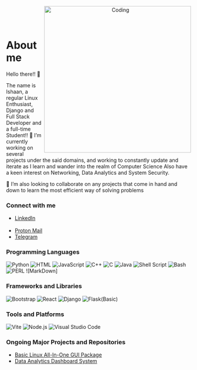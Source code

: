 <header>
<img align="right" alt="Coding" width="400" src="https://raw.githubusercontent.com/gist/vininjr/d29bb07bdadb41e4b0923bc8fa748b1a/raw/88f20c9d749d756be63f22b09f3c4ac570bc5101/programming.gif"> <br/><br/>
</header>
<h1 align:center size: 45px>About me</h1>

Hello there!! 👋

<!--
**Sai-Ishaan/Sai-Ishaan** is a ✨ _special_ ✨ repository because its `README.md` (this file) appears on your GitHub profile.

Here are some ideas to get you started:

- 🔭 I’m currently working on ...
- 🌱 I’m currently learning ...
- 👯 I’m looking to collaborate on ...
- 🤔 I’m looking for help with ...
- 💬 Ask me about ...
- 📫 How to reach me: ...
- 😄 Pronouns: ...
- ⚡ Fun fact: ...
-->
The name is Ishaan, a regular Linux Enthusiast, Django and Full Stack Developer and a full-time Student!!
🔭 I’m currently working on several projects under the said domains, and working to constantly update and iterate as I learn and wander into the realm of Computer Science
Also have a keen interest on Networking, Data Analytics and System Security. 

👯 I’m also looking to collaborate on any projects that come in hand and down to learn the most efficient way of solving problems
<h3 align="left">Connect with me</h3>
<ul>
<p align="left">
<li><a img src="https://img.shields.io/badge/LinkedIn-0A66C2?style=for-the-badge&logo=linkedin&logoColor=white" href="https://www.linkedin.com/in/sai-ishaan-balaji-780285249?utm_source=share&utm_campaign=share_via&utm_content=profile&utm_medium=android_app"
>LinkedIn</a><br/></li> <br/>
 <li> <a img src="https://img.shields.io/badge/ProtonMail-8B89CC?style=for-the-badge&logo=protonmail&logoColor=white" href="www.DocDoom07@protonmail.com">Proton Mail</a>
</li>
<li><a img src="https://img.shields.io/badge/Telegram-2CA5E0?style=for-the-badge&logo=telegram&logoColor=white" href="https://t.me/SHIVA_SAI_GANESH">Telegram</a></li>
</p>
</ul>

### Programming Languages

![Python](https://img.shields.io/badge/Python-3776AB?style=for-the-badge&logo=python&logoColor=white)
![HTML](https://img.shields.io/badge/HTML5-E34F26?style=for-the-badge&logo=html5&logoColor=white)
![JavaScript](https://img.shields.io/badge/JavaScript-F7DF1E?style=for-the-badge&logo=javascript&logoColor=black)
![C++](https://img.shields.io/badge/C++-00599C?style=for-the-badge&logo=cplusplus&logoColor=white)
![C](https://img.shields.io/badge/C-00599C?style=for-the-badge&logo=c&logoColor=white)
![Java](https://img.shields.io/badge/Java-007396?style=for-the-badge&logo=java&logoColor=white)
![Shell Script](https://img.shields.io/badge/Shell_Script-121011?style=for-the-badge&logo=gnu-bash&logoColor=white)
![Bash](https://img.shields.io/badge/Bash-4EAA25?style=for-the-badge&logo=gnu-bash&logoColor=white)
![PERL](https://img.shields.io/badge/Perl-39457E?style=for-the-badge&logo=perl&logoColor=white)
![MarkDown]
### Frameworks and Libraries

![Bootstrap](https://img.shields.io/badge/Bootstrap-563D7C?style=for-the-badge&logo=bootstrap&logoColor=white)
![React](https://img.shields.io/badge/React-20232A?style=for-the-badge&logo=react&logoColor=61DAFB)
![Django](https://img.shields.io/badge/Django-092E20?style=for-the-badge&logo=django&logoColor=white)
![Flask(Basic)](https://img.shields.io/badge/Flask-000000?style=for-the-badge&logo=flask&logoColor=white)
### Tools and Platforms

![Vite](https://img.shields.io/badge/Vite-646CFF?style=for-the-badge&logo=vite&logoColor=white)
![Node.js](https://img.shields.io/badge/Node.js-339933?style=for-the-badge&logo=nodedotjs&logoColor=white)
![Visual Studio Code](https://img.shields.io/badge/Visual_Studio_Code-0078d7?style=for-the-badge&logo=visual%20studio%20code&logoColor=white)

### Ongoing Major Projects and Repositories
<ul>
<li><a href="https://github.com/users/Sai-Ishaan/projects/2">Basic Linux All-In-One GUI Package</a></li>
<li><a href="https://github.com/users/Sai-Ishaan/projects/1">Data Analytics Dashboard System</a></li>
</ul>

